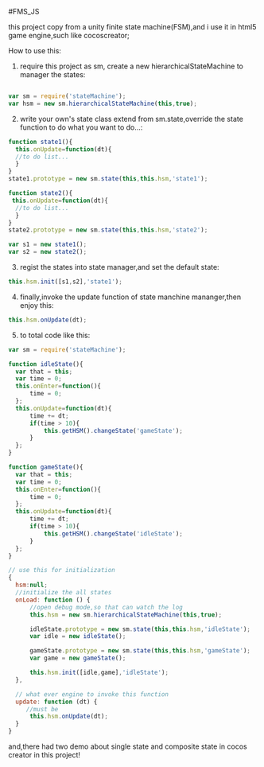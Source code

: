 #FMS_JS

this project copy from a unity finite state machine(FSM),and i use it in html5 game engine,such like cocoscreator;

How to use this:
  1. require this project as sm, create a new hierarchicalStateMachine to manager the states:
  ```javascript 
  
  var sm = require('stateMachine');
  var hsm = new sm.hierarchicalStateMachine(this,true);
  ```
  2. write your own's state class extend from sm.state,override the state function to do what you want to do...:
  ```javascript
  function state1(){
    this.onUpdate=function(dt){
    //to do list...
    }
  }
  state1.prototype = new sm.state(this,this.hsm,'state1');
  
  function state2(){
   this.onUpdate=function(dt){
    //to do list...
    }
  }
  state2.prototype = new sm.state(this,this.hsm,'state2');
  
  var s1 = new state1();
  var s2 = new state2();
  ```
  3. regist the states into state manager,and set the default state: 
  ```javascript
  this.hsm.init([s1,s2],'state1');
  ```
  4. finally,invoke the update function of state manchine mananger,then enjoy this:
  ```javascript
  this.hsm.onUpdate(dt);
  ```
  5. to total code like this:
  ```javascript
  var sm = require('stateMachine');

  function idleState(){
    var that = this;
    var time = 0;
    this.onEnter=function(){
        time = 0;
    };
    this.onUpdate=function(dt){
        time += dt;
        if(time > 10){
            this.getHSM().changeState('gameState');
        }
    };
  }

  function gameState(){
    var that = this;
    var time = 0;
    this.onEnter=function(){
        time = 0;
    };
    this.onUpdate=function(dt){
        time += dt;
        if(time > 10){
            this.getHSM().changeState('idleState');
        }
    };
  }

  // use this for initialization
  {
    hsm:null;
    //initialize the all states
    onLoad: function () {
        //open debug mode,so that can watch the log
        this.hsm = new sm.hierarchicalStateMachine(this,true);
  
        idleState.prototype = new sm.state(this,this.hsm,'idleState');
        var idle = new idleState();
  
        gameState.prototype = new sm.state(this,this.hsm,'gameState');
        var game = new gameState();
  
        this.hsm.init([idle,game],'idleState');
    },
  
    // what ever engine to invoke this function
    update: function (dt) {
       //must be
        this.hsm.onUpdate(dt);
    }
  }
  ```
  
  and,there had two demo about single state and composite state in cocos creator in this project!
